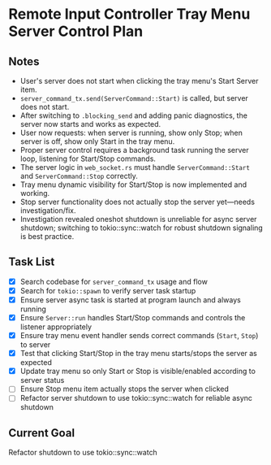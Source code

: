 # Remote Input Controller Tray Menu Server Control Plan

## Notes
- User's server does not start when clicking the tray menu's Start Server item.
- `server_command_tx.send(ServerCommand::Start)` is called, but server does not start.
- After switching to `.blocking_send` and adding panic diagnostics, the server now starts and works as expected.
- User now requests: when server is running, show only Stop; when server is off, show only Start in the tray menu.
- Proper server control requires a background task running the server loop, listening for Start/Stop commands.
- The server logic in `web_socket.rs` must handle `ServerCommand::Start` and `ServerCommand::Stop` correctly.
- Tray menu dynamic visibility for Start/Stop is now implemented and working.
- Stop server functionality does not actually stop the server yet—needs investigation/fix.
- Investigation revealed oneshot shutdown is unreliable for async server shutdown; switching to tokio::sync::watch for robust shutdown signaling is best practice.

## Task List
- [x] Search codebase for `server_command_tx` usage and flow
- [x] Search for `tokio::spawn` to verify server task startup
- [x] Ensure server async task is started at program launch and always running
- [x] Ensure `Server::run` handles Start/Stop commands and controls the listener appropriately
- [x] Ensure tray menu event handler sends correct commands (`Start`, `Stop`) to server
- [x] Test that clicking Start/Stop in the tray menu starts/stops the server as expected
- [x] Update tray menu so only Start or Stop is visible/enabled according to server status
- [ ] Ensure Stop menu item actually stops the server when clicked
- [ ] Refactor server shutdown to use tokio::sync::watch for reliable async shutdown

## Current Goal
Refactor shutdown to use tokio::sync::watch